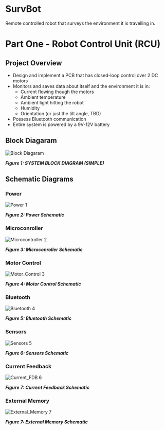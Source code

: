 # SurvBot
Remote controlled robot that surveys the environment it is travelling in.

# Part One - Robot Control Unit (RCU)
## Project Overview
- Design and implement a PCB that has closed-loop control over 2 DC motors
- Monitors and saves data about itself and the environment it is in:
  - Current flowing though the motors
  - Ambient temperature
  - Ambient light hitting the robot
  - Humidity
  - Orientation (or just the tilt angle, TBD)
- Possess Bluetooth communication
- Entire system is powered by a 9V-12V battery

## Block Diagaram
![Block Diagaram](https://github.com/user-attachments/assets/89ef3221-fca1-412c-b29d-0304cf2fd357)

***Figure 1: SYSTEM BLOCK DIAGRAM (SIMPLE)***

## Schematic Diagrams
### Power
![Power 1](https://github.com/user-attachments/assets/ac84a856-f3f7-4ddb-8305-b34f4061553d)



***Figure 2: Power Schematic***

### Microconroller
![Microcontroller 2](https://github.com/user-attachments/assets/95b3cc38-1538-41ee-b512-a862448206da)


***Figure 3: Microconroller Schematic***

### Motor Control
![Motor_Control 3](https://github.com/user-attachments/assets/f751400b-4e1b-4aec-9535-00bd29f93e72)


***Figure 4: Motor Control Schematic***

### Bluetooth
![Bluetooth 4](https://github.com/user-attachments/assets/2fa1292d-a9bd-44f6-bc49-8cb4086a68c3)


***Figure 5: Bluetooth Schematic***

### Sensors
![Sensors 5](https://github.com/user-attachments/assets/f80c8aa7-6785-46ac-9d46-46bed380aeb3)


***Figure 6: Sensors Schematic***

### Current Feedback
![Current_FDB 6](https://github.com/user-attachments/assets/ba6c2342-09d3-432e-842c-14d64108d192)


***Figure 7: Current Feedback Schematic***

### External Memory
![External_Memory 7](https://github.com/user-attachments/assets/ce59d9ab-3ccf-4c5b-8fd0-67382fc3f497)


***Figure 7: External Memory Schematic***



